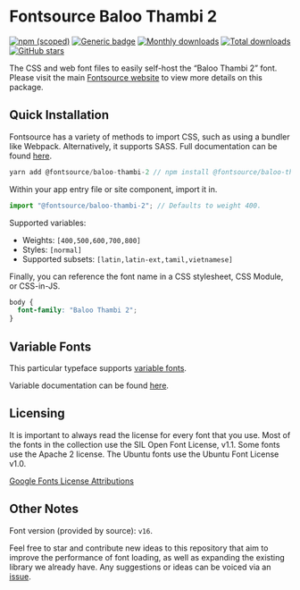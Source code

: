 # Fontsource Baloo Thambi 2

[![npm (scoped)](https://img.shields.io/npm/v/@fontsource/baloo-thambi-2?color=brightgreen)](https://www.npmjs.com/package/@fontsource/baloo-thambi-2) [![Generic badge](https://img.shields.io/badge/fontsource-passing-brightgreen)](https://github.com/fontsource/fontsource) [![Monthly downloads](https://badgen.net/npm/dm/@fontsource/baloo-thambi-2)](https://github.com/fontsource/fontsource) [![Total downloads](https://badgen.net/npm/dt/@fontsource/baloo-thambi-2)](https://github.com/fontsource/fontsource) [![GitHub stars](https://img.shields.io/github/stars/fontsource/fontsource.svg?style=social&label=Star)](https://github.com/fontsource/fontsource/stargazers)

The CSS and web font files to easily self-host the “Baloo Thambi 2” font. Please visit the main [Fontsource website](https://fontsource.org/fonts/baloo-thambi-2) to view more details on this package.

## Quick Installation

Fontsource has a variety of methods to import CSS, such as using a bundler like Webpack. Alternatively, it supports SASS. Full documentation can be found [here](https://fontsource.org/docs/introduction).

```javascript
yarn add @fontsource/baloo-thambi-2 // npm install @fontsource/baloo-thambi-2
```

Within your app entry file or site component, import it in.

```javascript
import "@fontsource/baloo-thambi-2"; // Defaults to weight 400.
```

Supported variables:

- Weights: `[400,500,600,700,800]`
- Styles: `[normal]`
- Supported subsets: `[latin,latin-ext,tamil,vietnamese]`

Finally, you can reference the font name in a CSS stylesheet, CSS Module, or CSS-in-JS.

```css
body {
  font-family: "Baloo Thambi 2";
}
```

## Variable Fonts

This particular typeface supports [variable fonts](https://developer.mozilla.org/en-US/docs/Web/CSS/CSS_Fonts/Variable_Fonts_Guide).

Variable documentation can be found [here](https://fontsource.org/docs/variable-fonts).

## Licensing

It is important to always read the license for every font that you use.
Most of the fonts in the collection use the SIL Open Font License, v1.1. Some fonts use the Apache 2 license. The Ubuntu fonts use the Ubuntu Font License v1.0.

[Google Fonts License Attributions](https://fonts.google.com/attribution)

## Other Notes

Font version (provided by source): `v16`.

Feel free to star and contribute new ideas to this repository that aim to improve the performance of font loading, as well as expanding the existing library we already have. Any suggestions or ideas can be voiced via an [issue](https://github.com/fontsource/fontsource/issues).
